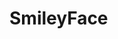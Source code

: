 # SmileyFace
<!-- 1.Page connexion 
2.Formulaire CRUD table évènement 
-Date de l'évenement, nom, département?, 
3.Page satisfaction
4.Page résultat (2)
5.Créer la BD
Format Tablette : Samsung galaxy tab s6 lite -->